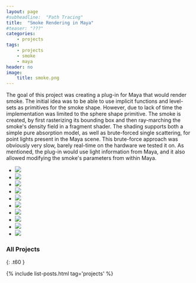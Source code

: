 ```yaml
---
layout: page
#subheadline:  "Path Tracing"
title:  "Smoke Rendering in Maya"
#teaser: "???"
categories:
    - projects
tags:
    - projects
    - smoke
    - maya
header: no
image:
    title: smoke.png
---
```


The goal of this project was creating a plug-in for Maya that would render smoke. The initial idea was to be able to use implicit functions and level-sets as primitives for the smoke shape. However, due to lack of time the implementation was limited to the sphere shape primitive.
The smoke is created, by first rasterizing its bounding box and then ray-marching the smoke's density field in a fragment shader.
The shading supports both a simple pure absorption model, as well as brute-forced single scattering, for point lights present in the Maya scene.
This brute-force approach was obviously very slow, barely real-time on the hardware we tested it on.
As mentioned, the plug-in would use light information from Maya, and it also allowed modifying the smoke's parameters from within Maya.



<ul class="clearing-thumbs small-block-grid-4" data-clearing>
  <li><a href="{{ site.url }}/images/density01.JPG"><img data-caption="" class="th" src="{{ site.url }}/images/density01.JPG"></a></li>
  <li><a href="{{ site.url }}/images/density0.JPG"><img data-caption="" class="th" src="{{ site.url }}/images/density0.JPG"></a></li>
  <li><a href="{{ site.url }}/images/density00.JPG"><img data-caption="" class="th" src="{{ site.url }}/images/density00.JPG"></a></li>
  <li><a href="{{ site.url }}/images/density.JPG"><img data-caption="" class="th" src="{{ site.url }}/images/density.JPG"></a></li>
  <li><a href="{{ site.url }}/images/light.JPG"><img data-caption="" class="th" src="{{ site.url }}/images/light.JPG"></a></li>
  <li><a href="{{ site.url }}/images/red smoke.JPG"><img data-caption="" class="th" src="{{ site.url }}/images/red smoke.JPG"></a></li>
  <li><a href="{{ site.url }}/images/red smoke2.JPG"><img data-caption="" class="th" src="{{ site.url }}/images/red smoke2.JPG"></a></li>
  <li><a href="{{ site.url }}/images/smoke1.JPG"><img data-caption="" class="th" src="{{ site.url }}/images/smoke1.JPG"></a></li>
  <li><a href="{{ site.url }}/images/smoke2.JPG"><img data-caption="" class="th" src="{{ site.url }}/images/smoke2.JPG"></a></li>
  <li><a href="{{ site.url }}/images/smoke3.JPG"><img data-caption="" class="th" src="{{ site.url }}/images/smoke3.JPG"></a></li>
</ul>

### All Projects
{: .t60 }

{% include list-posts.html tag='projects' %}